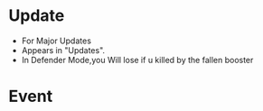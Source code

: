 # Update

- For Major Updates
- Appears in "Updates".
- In Defender Mode,you Will lose if u killed by the fallen booster

# Event
